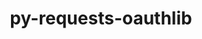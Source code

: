 ---
title: "py-requests-oauthlib"
layout: cache
categories: [package, develop]
meta: {"compilers": ["gcc@=11.4.0", "gcc@=13.2.0"], "num_specs": 27, "num_specs_by_stack": {"e4s": 8, "e4s-neoverse_v1": 3, "ml-linux-aarch64-cpu": 7, "ml-linux-aarch64-cuda": 8, "ml-linux-x86_64-cpu": 7, "ml-linux-x86_64-cuda": 8, "root": 27}, "oss": ["ubuntu22.04", "ubuntu24.04"], "platforms": ["linux"], "stacks": ["e4s", "e4s-neoverse_v1", "ml-linux-aarch64-cpu", "ml-linux-aarch64-cuda", "ml-linux-x86_64-cpu", "ml-linux-x86_64-cuda", "root"], "targets": ["aarch64", "neoverse_v1", "x86_64_v3"], "versions": ["1.3.1"]}
spec_details: [{"compiler": "gcc@=13.2.0", "hash": "26zk3acpi7tvoklfcxuflrbpaypjjnij", "os": "ubuntu24.04", "platform": "linux", "size": "-", "stacks": ["ml-linux-aarch64-cpu", "ml-linux-aarch64-cuda", "root"], "target": "aarch64", "variants": ["build_system=python_pip"], "versions": ["1.3.1"]}, {"compiler": "gcc@=11.4.0", "hash": "3i7b2vd5caqrtmxxd34f6it7iy2zva4s", "os": "ubuntu22.04", "platform": "linux", "size": "-", "stacks": ["e4s", "root"], "target": "x86_64_v3", "variants": ["build_system=python_pip"], "versions": ["1.3.1"]}, {"compiler": "gcc@=13.2.0", "hash": "3lsrqnkgmgovjc7c32urtke2ahaljyvr", "os": "ubuntu24.04", "platform": "linux", "size": "-", "stacks": ["ml-linux-x86_64-cpu", "ml-linux-x86_64-cuda", "root"], "target": "x86_64_v3", "variants": ["build_system=python_pip"], "versions": ["1.3.1"]}, {"compiler": "gcc@=11.4.0", "hash": "5uivoe3hzexuxwb5dbtkzm33s5pwiaew", "os": "ubuntu22.04", "platform": "linux", "size": "-", "stacks": ["e4s", "root"], "target": "x86_64_v3", "variants": ["build_system=python_pip"], "versions": ["1.3.1"]}, {"compiler": "gcc@=11.4.0", "hash": "6zokznpm6ntwvq4t72v7jxb3fwvhwio7", "os": "ubuntu22.04", "platform": "linux", "size": "-", "stacks": ["e4s", "root"], "target": "x86_64_v3", "variants": ["build_system=python_pip"], "versions": ["1.3.1"]}, {"compiler": "gcc@=13.2.0", "hash": "aamgpqmwlkwgm6ghdrk6hadr5rgrhrut", "os": "ubuntu24.04", "platform": "linux", "size": "-", "stacks": ["ml-linux-aarch64-cpu", "ml-linux-aarch64-cuda", "root"], "target": "aarch64", "variants": ["build_system=python_pip"], "versions": ["1.3.1"]}, {"compiler": "gcc@=13.2.0", "hash": "bhbsnoqrhn7bejmzujqzfftn633tnbpu", "os": "ubuntu24.04", "platform": "linux", "size": "-", "stacks": ["ml-linux-aarch64-cuda", "root"], "target": "aarch64", "variants": ["build_system=python_pip"], "versions": ["1.3.1"]}, {"compiler": "gcc@=13.2.0", "hash": "c6qngm7p5ognzdtbt2sgpw53hr33edeu", "os": "ubuntu24.04", "platform": "linux", "size": "-", "stacks": ["ml-linux-aarch64-cpu", "ml-linux-aarch64-cuda", "root"], "target": "aarch64", "variants": ["build_system=python_pip"], "versions": ["1.3.1"]}, {"compiler": "gcc@=13.2.0", "hash": "dvm7h6iqguonovp7uhjaw355dfudok7o", "os": "ubuntu24.04", "platform": "linux", "size": "-", "stacks": ["ml-linux-x86_64-cpu", "ml-linux-x86_64-cuda", "root"], "target": "x86_64_v3", "variants": ["build_system=python_pip"], "versions": ["1.3.1"]}, {"compiler": "gcc@=11.4.0", "hash": "e43yinkc6xxdv3j7errfonegvnusuehg", "os": "ubuntu22.04", "platform": "linux", "size": "-", "stacks": ["e4s-neoverse_v1", "root"], "target": "neoverse_v1", "variants": ["build_system=python_pip"], "versions": ["1.3.1"]}, {"compiler": "gcc@=13.2.0", "hash": "elhjv6vilfhupgplk5njev2iywfo2ct2", "os": "ubuntu24.04", "platform": "linux", "size": "-", "stacks": ["ml-linux-aarch64-cpu", "ml-linux-aarch64-cuda", "root"], "target": "aarch64", "variants": ["build_system=python_pip"], "versions": ["1.3.1"]}, {"compiler": "gcc@=11.4.0", "hash": "h27t2xqzr2fg2bo3u7u5sk76zezvuob3", "os": "ubuntu22.04", "platform": "linux", "size": "-", "stacks": ["e4s", "root"], "target": "x86_64_v3", "variants": ["build_system=python_pip"], "versions": ["1.3.1"]}, {"compiler": "gcc@=13.2.0", "hash": "icveyzorf62kd4geaccvxs7nchn5rlyp", "os": "ubuntu24.04", "platform": "linux", "size": "-", "stacks": ["ml-linux-x86_64-cpu", "ml-linux-x86_64-cuda", "root"], "target": "x86_64_v3", "variants": ["build_system=python_pip"], "versions": ["1.3.1"]}, {"compiler": "gcc@=11.4.0", "hash": "kvyjwdje3hjgcamchvjzjqzqowbq4s47", "os": "ubuntu22.04", "platform": "linux", "size": "-", "stacks": ["e4s", "root"], "target": "x86_64_v3", "variants": ["build_system=python_pip"], "versions": ["1.3.1"]}, {"compiler": "gcc@=11.4.0", "hash": "lo7rz6urc3rzbgqdagopin6b3wxmkdky", "os": "ubuntu22.04", "platform": "linux", "size": "-", "stacks": ["e4s", "root"], "target": "x86_64_v3", "variants": ["build_system=python_pip"], "versions": ["1.3.1"]}, {"compiler": "gcc@=11.4.0", "hash": "nzob4unhhxoo6sap7gvq45x7zydsuw55", "os": "ubuntu22.04", "platform": "linux", "size": "-", "stacks": ["e4s-neoverse_v1", "root"], "target": "neoverse_v1", "variants": ["build_system=python_pip"], "versions": ["1.3.1"]}, {"compiler": "gcc@=13.2.0", "hash": "p75knbtcyjbehv3up22nl674ztswauiq", "os": "ubuntu24.04", "platform": "linux", "size": "-", "stacks": ["ml-linux-x86_64-cpu", "ml-linux-x86_64-cuda", "root"], "target": "x86_64_v3", "variants": ["build_system=python_pip"], "versions": ["1.3.1"]}, {"compiler": "gcc@=11.4.0", "hash": "r2abkvaowwlkc33wl53ipcx36vo36rdi", "os": "ubuntu22.04", "platform": "linux", "size": "-", "stacks": ["e4s", "root"], "target": "x86_64_v3", "variants": ["build_system=python_pip"], "versions": ["1.3.1"]}, {"compiler": "gcc@=13.2.0", "hash": "savbrqeu7ymvps7vmuwhrzbm2dflfjrq", "os": "ubuntu24.04", "platform": "linux", "size": "-", "stacks": ["ml-linux-x86_64-cpu", "ml-linux-x86_64-cuda", "root"], "target": "x86_64_v3", "variants": ["build_system=python_pip"], "versions": ["1.3.1"]}, {"compiler": "gcc@=13.2.0", "hash": "sjtsro4d2l277crc5biutinqel7vgxvz", "os": "ubuntu24.04", "platform": "linux", "size": "-", "stacks": ["ml-linux-aarch64-cpu", "ml-linux-aarch64-cuda", "root"], "target": "aarch64", "variants": ["build_system=python_pip"], "versions": ["1.3.1"]}, {"compiler": "gcc@=13.2.0", "hash": "uc7owkfy6gg56fvyytj7vmrayeho5yjx", "os": "ubuntu24.04", "platform": "linux", "size": "-", "stacks": ["ml-linux-x86_64-cuda", "root"], "target": "x86_64_v3", "variants": ["build_system=python_pip"], "versions": ["1.3.1"]}, {"compiler": "gcc@=11.4.0", "hash": "ugn4zugirnkpbhzjispr35xbpunxsbfd", "os": "ubuntu22.04", "platform": "linux", "size": "-", "stacks": ["e4s-neoverse_v1", "root"], "target": "neoverse_v1", "variants": ["build_system=python_pip"], "versions": ["1.3.1"]}, {"compiler": "gcc@=11.4.0", "hash": "vjovoskkvzewbccglsd7u2a6pq7s4kvt", "os": "ubuntu22.04", "platform": "linux", "size": "-", "stacks": ["e4s", "root"], "target": "x86_64_v3", "variants": ["build_system=python_pip"], "versions": ["1.3.1"]}, {"compiler": "gcc@=13.2.0", "hash": "vmpfezc4jbpfwifagwyc3hlbplyt7yh7", "os": "ubuntu24.04", "platform": "linux", "size": "-", "stacks": ["ml-linux-aarch64-cpu", "ml-linux-aarch64-cuda", "root"], "target": "aarch64", "variants": ["build_system=python_pip"], "versions": ["1.3.1"]}, {"compiler": "gcc@=13.2.0", "hash": "wsnii75ov6xnyijmwtotyjr6jc24ux5m", "os": "ubuntu24.04", "platform": "linux", "size": "-", "stacks": ["ml-linux-x86_64-cpu", "ml-linux-x86_64-cuda", "root"], "target": "x86_64_v3", "variants": ["build_system=python_pip"], "versions": ["1.3.1"]}, {"compiler": "gcc@=13.2.0", "hash": "wv42xlgzprqmk2k6qr6hk26tp5sgpfnf", "os": "ubuntu24.04", "platform": "linux", "size": "-", "stacks": ["ml-linux-x86_64-cpu", "ml-linux-x86_64-cuda", "root"], "target": "x86_64_v3", "variants": ["build_system=python_pip"], "versions": ["1.3.1"]}, {"compiler": "gcc@=13.2.0", "hash": "zj2icabqsc7pugnqjfvi6iw6b44rybcq", "os": "ubuntu24.04", "platform": "linux", "size": "-", "stacks": ["ml-linux-aarch64-cpu", "ml-linux-aarch64-cuda", "root"], "target": "aarch64", "variants": ["build_system=python_pip"], "versions": ["1.3.1"]}]
---